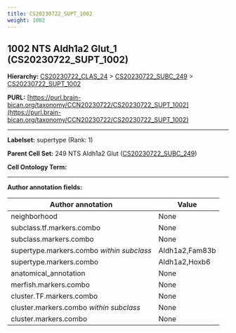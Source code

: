 ```yaml
---
title: CS20230722_SUPT_1002
weight: 1002
---
```

## 1002 NTS Aldh1a2 Glut_1 (CS20230722_SUPT_1002)
<b>Hierarchy: </b>
[CS20230722_CLAS_24](../CS20230722_CLAS_24) >
[CS20230722_SUBC_249](../CS20230722_SUBC_249) >
[CS20230722_SUPT_1002](../CS20230722_SUPT_1002)

**PURL:** [https://purl.brain-bican.org/taxonomy/CCN20230722/CS20230722_SUPT_1002](https://purl.brain-bican.org/taxonomy/CCN20230722/CS20230722_SUPT_1002)

---


**Labelset:** supertype (Rank: 1)

**Parent Cell Set:** 249 NTS Aldh1a2 Glut ([CS20230722_SUBC_249](../CS20230722_SUBC_249))



**Cell Ontology Term:** 

[MARKER GENES.]: #


---

[TRANSFERRED ANNOTATIONS.]: #


[AUTHOR ANNOTATION FIELDS.]: #


**Author annotation fields:**

| Author annotation | Value |
|-------------------|-------|
|neighborhood|None|
|subclass.tf.markers.combo|None|
|subclass.markers.combo|None|
|supertype.markers.combo _within subclass_|Aldh1a2,Fam83b|
|supertype.markers.combo|Aldh1a2,Hoxb6|
|anatomical_annotation|None|
|merfish.markers.combo|None|
|cluster.TF.markers.combo|None|
|cluster.markers.combo _within subclass_|None|
|cluster.markers.combo|None|
